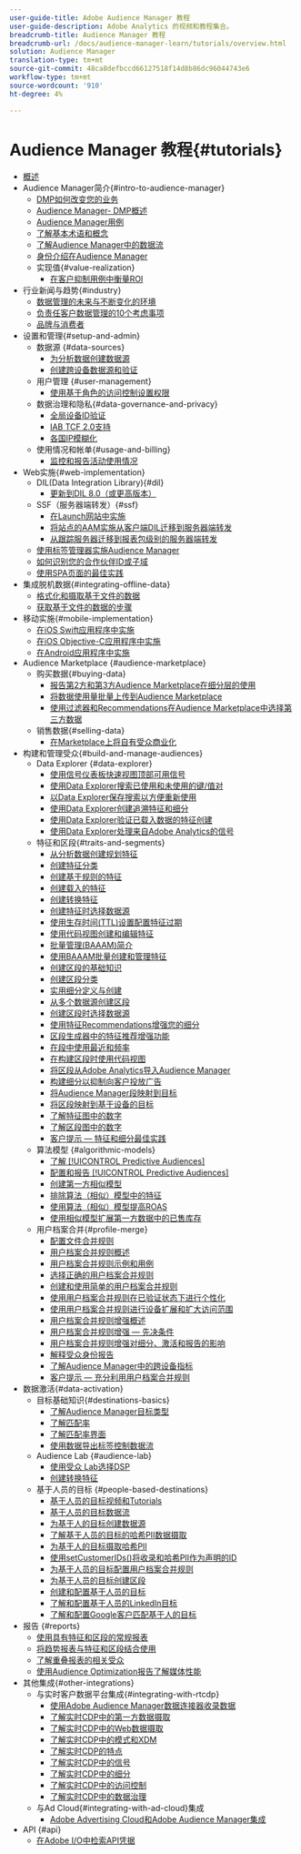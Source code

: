 ```yaml
---
user-guide-title: Adobe Audience Manager 教程
user-guide-description: Adobe Analytics 的视频和教程集合。
breadcrumb-title: Audience Manager 教程
breadcrumb-url: /docs/audience-manager-learn/tutorials/overview.html
solution: Audience Manager
translation-type: tm+mt
source-git-commit: 48ca8defbccd66127518f14d8b86dc96044743e6
workflow-type: tm+mt
source-wordcount: '910'
ht-degree: 4%

---
```



# Audience Manager 教程{#tutorials}

+ [概述](overview.md)
+ Audience Manager简介{#intro-to-audience-manager}
   + [DMP如何改变您的业务](intro-to-audience-manager/how-a-dmp-can-change-your-business.md)
   + [Audience Manager- DMP概述](intro-to-audience-manager/audience-manager-overview-of-a-dmp.md)
   + [Audience Manager用例](intro-to-audience-manager/audience-manager-use-cases.md)
   + [了解基本术语和概念](intro-to-audience-manager/understanding-basic-terms-and-concepts-in-audience-manager.md)
   + [了解Audience Manager中的数据流](intro-to-audience-manager/understanding-the-data-flow-in-audience-manager.md)
   + [身份介绍在Audience Manager](intro-to-audience-manager/introduction-to-identity-in-audience-manager.md)
   + 实现值{#value-realization}
      + [在客户抑制用例中衡量ROI](intro-to-audience-manager/value-realization/measuring-roi-in-a-customer-suppression-use-case.md)
+ 行业新闻与趋势{#industry}
   + [数据管理的未来与不断变化的环境](industry/the-future-of-data-management-and-the-changing-environment.md)
   + [负责任客户数据管理的10个考虑事项](industry/ten-considerations-for-responsible-customer-data-management.md)
   + [品牌与消费者](industry/brands-vs-consumers.md)
+ 设置和管理{#setup-and-admin}
   + 数据源 {#data-sources}
      + [为分析数据创建数据源](setup-and-admin/data-sources/create-a-data-source-for-analytics-data.md)
      + [创建跨设备数据源和验证](setup-and-admin/data-sources/creating-a-cross-device-data-source-and-authenticating.md)
   + 用户管理 {#user-management}
      + [使用基于角色的访问控制设置权限](setup-and-admin/user-management/setting-permissions-with-role-based-access-control.md)
   + 数据治理和隐私{#data-governance-and-privacy}
      + [全局设备ID验证](setup-and-admin/data-governance-and-privacy/global-device-id-validation.md)
      + [IAB TCF 2.0支持](setup-and-admin/data-governance-and-privacy/iab-tcf-support.md)
      + [各国IP模糊化](setup-and-admin/data-governance-and-privacy/ip-obfuscation-by-country.md)
   + 使用情况和帐单{#usage-and-billing}
      + [监控和报告活动使用情况](setup-and-admin/usage-and-billing/monitoring-and-reporting-on-activity-usage.md)
+ Web实施{#web-implementation}
   + DIL(Data Integration Library){#dil}
      + [更新到DIL 8.0（或更高版本）](web-implementation/dil/updating-to-dil-version-8-0-or-greater.md)
   + SSF（服务器端转发）{#ssf}
      + [在Launch网站中实施](https://docs.adobe.com/content/help/en/experience-cloud/implementing-in-websites-with-launch/index.html)
      + [将站点的AAM实施从客户端DIL迁移到服务器端转发](web-implementation/ssf/migrating-your-site-implementation-from-client-side-dil-to-server-side-forwarding.md)
      + [从跟踪服务器迁移到报表包级别的服务器端转发](web-implementation/ssf/migrating-from-tracking-server-to-report-suite-level-server-side-forwarding.md)
   + [使用标签管理器实施Audience Manager](web-implementation/using-tag-managers-to-implement-audience-manager.md)
   + [如何识别您的合作伙伴ID或子域](web-implementation/how-to-identify-your-partner-id-or-subdomain.md)
   + [使用SPA页面的最佳实践](web-implementation/using-best-practices-on-spa-pages-when-sending-data-to-aam.md)
+ 集成脱机数据{#integrating-offline-data}
   + [格式化和摄取基于文件的数据](integrating-offline-data/formatting-and-ingesting-file-based-data.md)
   + [获取基于文件的数据的步骤](integrating-offline-data/steps-for-ingesting-file-based-data.md)
+ 移动实施{#mobile-implementation}
   + [在iOS Swift应用程序中实施](https://docs.adobe.com/content/help/en/experience-cloud/implementing-in-mobile-ios-swift-apps-with-launch/index.html)
   + [在iOS Objective-C应用程序中实施](https://docs.adobe.com/content/help/en/experience-cloud/implementing-in-mobile-ios-objective-c-apps-with-launch/index.html)
   + [在Android应用程序中实施](https://docs.adobe.com/content/help/en/experience-cloud/implementing-in-mobile-android-apps-with-launch/index.html)
+ Audience Marketplace {#audience-marketplace}
   + 购买数据{#buying-data}
      + [报告第2方和第3方Audience Marketplace在细分层的使用](audience-marketplace/buying-data/reporting-2nd-and-3rd-party-data-usage-in-the-audience-marketplace-at-the-segment-level.md)
      + [将数据使用量批量上传到Audience Marketplace](audience-marketplace/buying-data/bulk-uploading-data-usage-into-the-audience-marketplace.md)
      + [使用过滤器和Recommendations在Audience Marketplace中选择第三方数据](audience-marketplace/buying-data/using-filters-and-recommendations-to-choose-3rd-party-data-in-audience-marketplace.md)
   + 销售数据{#selling-data}
      + [在Marketplace上将自有受众商业化](audience-marketplace/selling-data/commercialize-owned-audiences-on-marketplace.md)
+ 构建和管理受众{#build-and-manage-audiences}
   + Data Explorer {#data-explorer}
      + [使用信号仪表板快速视图顶部可用信号](build-and-manage-audiences/data-explorer/using-the-signals-dashboard-to-quickly-view-top-available-signals.md)
      + [使用Data Explorer搜索已使用和未使用的键/值对](build-and-manage-audiences/data-explorer/using-data-explorer-to-search-for-used-and-unused-key-value-pairs.md)
      + [以Data Explorer保存搜索以方便重新使用](build-and-manage-audiences/data-explorer/saving-searches-in-data-explorer-for-convenience-in-re-use.md)
      + [使用Data Explorer创建追溯特征和细分](build-and-manage-audiences/data-explorer/using-data-explorer-to-create-retroactive-traits-and-segments.md)
      + [使用Data Explorer验证已载入数据的特征创建](build-and-manage-audiences/data-explorer/using-data-explorer-to-validate-trait-creation-for-your-onboarded-data.md)
      + [使用Data Explorer处理来自Adobe Analytics的信号](build-and-manage-audiences/data-explorer/using-data-explorer-to-work-with-signals-coming-from-adobe-analytics.md)
   + 特征和区段{#traits-and-segments}
      + [从分析数据创建规划特征](build-and-manage-audiences/traits-and-segments/planning-trait-creation-from-analytics-data.md)
      + [创建特征分类](build-and-manage-audiences/traits-and-segments/creating-a-trait-taxonomy.md)
      + [创建基于规则的特征](build-and-manage-audiences/traits-and-segments/creating-rule-based-traits.md)
      + [创建载入的特征](build-and-manage-audiences/traits-and-segments/creating-onboarded-traits.md)
      + [创建转换特征](build-and-manage-audiences/traits-and-segments/creating-conversion-traits.md)
      + [创建特征时选择数据源](build-and-manage-audiences/traits-and-segments/choosing-a-data-source-when-creating-traits.md)
      + [使用生存时间(TTL)设置配置特征过期](build-and-manage-audiences/traits-and-segments/configuring-trait-expiration-with-the-time-to-live-ttl-setting.md)
      + [使用代码视图创建和编辑特征](build-and-manage-audiences/traits-and-segments/using-code-view-to-create-and-edit-traits.md)
      + [批量管理(BAAAM)简介](build-and-manage-audiences/traits-and-segments/introduction-to-bulk-management-baaam.md)
      + [使用BAAAM批量创建和管理特征](build-and-manage-audiences/traits-and-segments/creating-and-managing-traits-in-bulk-with-baaam.md)
      + [创建区段的基础知识](build-and-manage-audiences/traits-and-segments/the-basics-of-creating-segments.md)
      + [创建区段分类](build-and-manage-audiences/traits-and-segments/creating-a-segment-taxonomy.md)
      + [实用细分定义与创建](build-and-manage-audiences/traits-and-segments/practical-segment-definition-and-creation.md)
      + [从多个数据源创建区段](build-and-manage-audiences/traits-and-segments/creating-segments-from-multiple-data-sources.md)
      + [创建区段时选择数据源](build-and-manage-audiences/traits-and-segments/choosing-a-data-source-when-creating-a-segment.md)
      + [使用特征Recommendations增强您的细分](build-and-manage-audiences/traits-and-segments/enhancing-your-segments-with-trait-recommendations.md)
      + [区段生成器中的特征推荐增强功能](build-and-manage-audiences/traits-and-segments/trait-recommendation-enhancements-in-the-segment-builder.md)
      + [在段中使用最近和频率](build-and-manage-audiences/traits-and-segments/using-recency-and-frequency-in-segments.md)
      + [在构建区段时使用代码视图](build-and-manage-audiences/traits-and-segments/using-code-view-when-building-segments.md)
      + [将区段从Adobe Analytics导入Audience Manager](build-and-manage-audiences/traits-and-segments/import-aa-segments-into-aam.md)
      + [构建细分以抑制向客户投放广告](build-and-manage-audiences/traits-and-segments/building-a-segment-to-suppress-ads-to-customers.md)
      + [将Audience Manager段映射到目标](build-and-manage-audiences/traits-and-segments/mapping-audience-manager-segments-to-destinations.md)
      + [将区段映射到基于设备的目标](build-and-manage-audiences/traits-and-segments/mapping-segments-to-a-device-based-destination.md)
      + [了解特征图中的数字](build-and-manage-audiences/traits-and-segments/understanding-numbers-in-the-trait-graph.md)
      + [了解区段图中的数字](build-and-manage-audiences/traits-and-segments/understanding-numbers-in-the-segment-graph.md)
      + [客户提示 — 特征和细分最佳实践](build-and-manage-audiences/traits-and-segments/customer-tips-traits-and-segments-best-practices.md)
   + 算法模型 {#algorithmic-models}
      + [了解  [!UICONTROL Predictive Audiences]](build-and-manage-audiences/algorithmic-models/understanding-predictive-audiences.md)
      + [配置和报告  [!UICONTROL Predictive Audiences]](build-and-manage-audiences/algorithmic-models/configure-and-report-on-predictive-audiences.md)
      + [创建第一方相似模型](build-and-manage-audiences/algorithmic-models/creating-a-first-party-look-alike-model.md)
      + [排除算法（相似）模型中的特征](build-and-manage-audiences/algorithmic-models/excluding-traits-in-algorithmic-look-alike-models.md)
      + [使用算法（相似）模型提高ROAS](build-and-manage-audiences/algorithmic-models/increase-roas-by-using-algorithmic-look-alike-models.md)
      + [使用相似模型扩展第一方数据中的已售库存](build-and-manage-audiences/algorithmic-models/using-look-alike-models-to-extend-sold-out-inventory-from-your-1st-party-data.md)
   + 用户档案合并{#profile-merge}
      + [配置文件合并规则](build-and-manage-audiences/profile-merge/profile-merge.md)
      + [用户档案合并规则概述](build-and-manage-audiences/profile-merge/overview-of-profile-merge-rules.md)
      + [用户档案合并规则示例和用例](build-and-manage-audiences/profile-merge/profile-merge-rule-examples-and-use-cases.md)
      + [选择正确的用户档案合并规则](build-and-manage-audiences/profile-merge/choosing-the-right-profile-merge-rule.md)
      + [创建和使用简单的用户档案合并规则](build-and-manage-audiences/profile-merge/creating-and-using-simple-profile-merge-rules.md)
      + [使用用户档案合并规则在已验证状态下进行个性化](build-and-manage-audiences/profile-merge/using-profile-merge-rules-to-personalize-in-an-authenticated-state.md)
      + [使用用户档案合并规则进行设备扩展和扩大访问范围](build-and-manage-audiences/profile-merge/using-profile-merge-rules-for-device-extension-and-increased-reach.md)
      + [用户档案合并规则增强概述](build-and-manage-audiences/profile-merge/overview-of-profile-merge-rule-enhancements.md)
      + [用户档案合并规则增强 — 先决条件](build-and-manage-audiences/profile-merge/profile-merge-rule-enhancements-pre-requisites.md)
      + [用户档案合并规则增强对细分、激活和报告的影响](build-and-manage-audiences/profile-merge/how-profile-merge-rule-enhancements-impact-segmentation-activation-and-reporting.md)
      + [解释受众身份报告](build-and-manage-audiences/profile-merge/interpret-audience-identity-reporting.md)
      + [了解Audience Manager中的跨设备指标](build-and-manage-audiences/profile-merge/understanding-cross-device-metrics-in-audience-manager.md)
      + [客户提示 — 充分利用用户档案合并规则](build-and-manage-audiences/profile-merge/customer-tips-getting-the-most-out-of-profile-merge-rules.md)
+ 数据激活{#data-activation}
   + 目标基础知识{#destinations-basics}
      + [了解Audience Manager目标类型](data-activation/destinations-basics/understanding-audience-manager-destination-types.md)
      + [了解匹配率](data-activation/destinations-basics/understanding-match-rates.md)
      + [了解匹配率界面](data-activation/destinations-basics/understanding-the-match-rate-interface-in-audience-manager.md)
      + [使用数据导出标签控制数据流](data-activation/destinations-basics/using-data-export-labels-to-control-data-flow.md)
   + Audience Lab {#audience-lab}
      + [使用受众 Lab选择DSP](data-activation/audience-lab/using-audience-lab-to-choose-a-dsp.md)
      + [创建转换特征](build-and-manage-audiences/traits-and-segments/creating-conversion-traits.md)
   + 基于人员的目标 {#people-based-destinations}
      + [基于人员的目标视频和Tutorials](data-activation/people-based-destinations/pbd.md)
      + [基于人员的目标数据流](data-activation/people-based-destinations/people-based-destinations-data-flow.md)
      + [为基于人的目标创建数据源](data-activation/people-based-destinations/creating-a-data-source-for-people-based-destinations.md)
      + [了解基于人员的目标的哈希PII数据摄取](data-activation/people-based-destinations/understanding-hashed-pii-data-ingestion-for-people-based-destinations.md)
      + [为基于人的目标摄取哈希PII](data-activation/people-based-destinations/ingesting-hashed-pii-for-people-based-destinations.md)
      + [使用setCustomerIDs()将收录和哈希PII作为声明的ID](data-activation/people-based-destinations/using-setcustomerids-to-ingest-and-hash-pii-as-a-declared-id.md)
      + [为基于人员的目标配置用户档案合并规则](data-activation/people-based-destinations/configuring-profile-merge-rules-for-people-based-destinations.md)
      + [为基于人员的目标创建区段](data-activation/people-based-destinations/creating-segments-for-people-based-destinations.md)
      + [创建和配置基于人员的目标](data-activation/people-based-destinations/create-and-configure-people-based-destinations.md)
      + [了解和配置基于人员的LinkedIn目标](data-activation/people-based-destinations/understanding-and-configuring-the-linkedin-pbd.md)
      + [了解和配置Google客户匹配基于人的目标](data-activation/people-based-destinations/understanding-and-configuring-the-google-customer-match-pbd.md)
+ 报告 {#reports}
   + [使用具有特征和区段的常规报表](reports/using-general-reports-with-traits-and-segments.md)
   + [将趋势报表与特征和区段结合使用](reports/using-trended-reports-with-traits-and-segments.md)
   + [了解重叠报表的相关受众](reports/understand-related-audiences-with-overlap-reports.md)
   + [使用Audience Optimization报告了解媒体性能](reports/using-audience-optimization-reports-to-understand-media-performance.md)
+ 其他集成{#other-integrations}
   + 与实时客户数据平台集成{#integrating-with-rtcdp}
      + [使用Adobe Audience Manager数据连接器收录数据](https://experienceleague.adobe.com/docs/platform-learn/tutorials/sources/ingest-data-from-aam.html?lang=en#sources)
      + [了解实时CDP中的第一方数据摄取](other-integrations/integrating-with-rtcdp/rtcdp-1pd-ingestion-for-aam-users.md)
      + [了解实时CDP中的Web数据摄取](other-integrations/integrating-with-rtcdp/rtcdp-web-ingestion-for-aam-users.md)
      + [了解实时CDP中的模式和XDM](other-integrations/integrating-with-rtcdp/rtcdp-schemas-xdm-for-aam-users.md)
      + [了解实时CDP的特点](other-integrations/integrating-with-rtcdp/rtcdp-traits-for-aam-users.md)
      + [了解实时CDP中的信号](other-integrations/integrating-with-rtcdp/rtcdp-signals-for-aam-users.md)
      + [了解实时CDP中的细分](other-integrations/integrating-with-rtcdp/rtcdp-segments-for-aam-users.md)
      + [了解实时CDP中的访问控制](other-integrations/integrating-with-rtcdp/rtcdp-access-control-for-aam-users.md)
      + [了解实时CDP中的数据治理](other-integrations/integrating-with-rtcdp/rtcdp-data-gov-for-aam-users.md)
   + 与Ad Cloud{#integrating-with-ad-cloud}集成
      + [Adobe Advertising Cloud和Adobe Audience Manager集成](other-integrations/integrating-with-ad-cloud/advertising-cloud-and-audience-manager-integration.md)
+ API {#api}
   + [在Adobe I/O中检索API凭据](api/retrieve-api-credentials-in-adobe-io.md)
